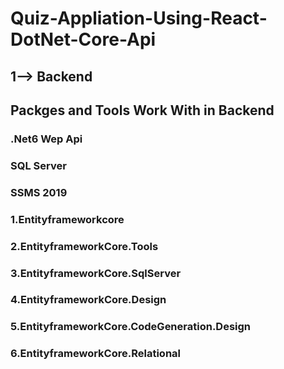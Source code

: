 # Quiz-Appliation-Using-React-DotNet-Core-Api
## 1--> Backend
## Packges and Tools Work With in Backend
### .Net6 Wep Api
### SQL Server 
### SSMS 2019
### 1.Entityframeworkcore
### 2.EntityframeworkCore.Tools
### 3.EntityframeworkCore.SqlServer
### 4.EntityframeworkCore.Design
### 5.EntityframeworkCore.CodeGeneration.Design
### 6.EntityframeworkCore.Relational
